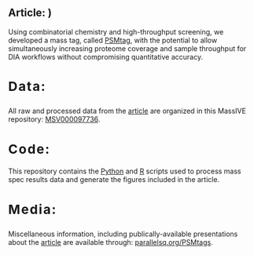 ## Article: )

Using combinatorial chemistry and high-throughput screening, we developed a mass tag, called [PSMtag](https://www.biorxiv.org/), with the potential to allow simultaneously increasing proteome coverage and sample throughput for DIA workflows without compromising quantitative accuracy.

<h2 style="letter-spacing: 2px; font-size: 26px;" id="data">

Data:

</h2>

All raw and processed data from the [article](https://www.biorxiv.org/) are organized in this MassIVE repository: [MSV000097736](https://massive.ucsd.edu/ProteoSAFe/dataset.jsp?task=7193ea0d007741c680f22ec005718e2b).

<h2 style="letter-spacing: 2px; font-size: 26px;" id="code">
Code:
</h2>

This repository contains the [Python](https://github.com/ParallelSquared/tag/tree/main/code/Python) and [R](https://github.com/ParallelSquared/tag/tree/main/code/R) scripts used to process mass spec results data and generate the figures included in the article.

<h2 style="letter-spacing: 2px; font-size: 26px;" id="media">

Media:

</h2>

Miscellaneous information, including publically-available presentations about the [article](https://www.biorxiv.org/) are available through: [parallelsq.org/PSMtags](parallelsq.org/tag).